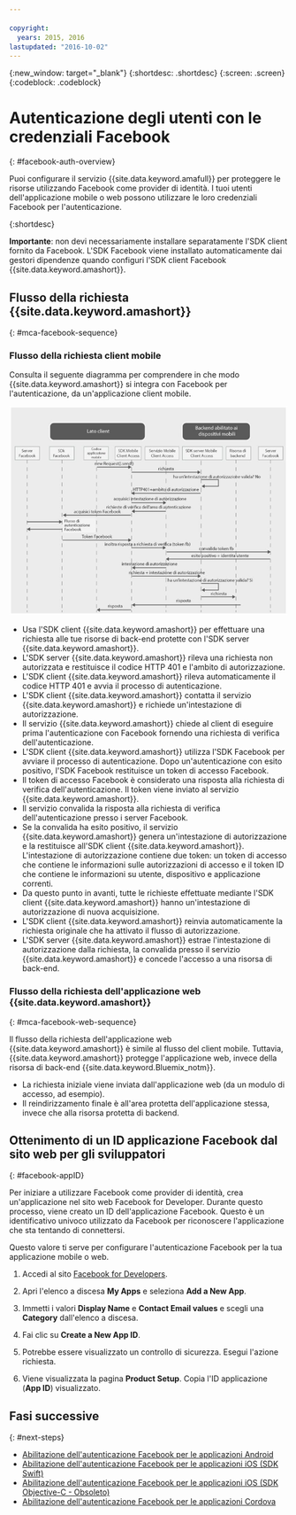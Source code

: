 ```yaml
---

copyright:
  years: 2015, 2016
lastupdated: "2016-10-02"
---
```

{:new_window: target="_blank"}
{:shortdesc: .shortdesc}
{:screen: .screen}
{:codeblock: .codeblock}

# Autenticazione degli utenti con le credenziali Facebook
{: #facebook-auth-overview}



Puoi configurare il servizio {{site.data.keyword.amafull}} per proteggere le risorse utilizzando Facebook come provider di identità. I tuoi utenti dell'applicazione mobile o web possono utilizzare le loro credenziali Facebook per l'autenticazione.

{:shortdesc}

**Importante**: non devi necessariamente installare separatamente l'SDK client fornito da Facebook. L'SDK Facebook viene installato automaticamente dai gestori dipendenze quando configuri l'SDK client Facebook {{site.data.keyword.amashort}}.

## Flusso della richiesta {{site.data.keyword.amashort}}
{: #mca-facebook-sequence}

### Flusso della richiesta client mobile

Consulta il seguente diagramma per comprendere in che modo {{site.data.keyword.amashort}} si integra con Facebook per l'autenticazione, da un'applicazione client mobile.

![Diagramma del flusso della richiesta client mobile](images/mca-sequence-facebook.jpg)

* Usa l'SDK client {{site.data.keyword.amashort}} per effettuare una richiesta alle tue risorse di back-end protette con l'SDK server {{site.data.keyword.amashort}}.
* L'SDK server {{site.data.keyword.amashort}} rileva una richiesta non autorizzata e restituisce il codice HTTP 401 e l'ambito di autorizzazione.
* L'SDK client {{site.data.keyword.amashort}} rileva automaticamente il codice HTTP 401 e avvia il processo di autenticazione.
* L'SDK client {{site.data.keyword.amashort}} contatta il servizio {{site.data.keyword.amashort}} e richiede un'intestazione di autorizzazione.
* Il servizio {{site.data.keyword.amashort}} chiede al client di eseguire prima l'autenticazione con Facebook fornendo una richiesta di verifica dell'autenticazione.
* L'SDK client {{site.data.keyword.amashort}} utilizza l'SDK Facebook per avviare il processo di autenticazione. Dopo un'autenticazione con esito positivo, l'SDK Facebook restituisce un token di accesso Facebook.
* Il token di accesso Facebook è considerato una risposta alla richiesta di verifica dell'autenticazione. Il token viene inviato al servizio {{site.data.keyword.amashort}}.
* Il servizio convalida la risposta alla richiesta di verifica dell'autenticazione presso i server Facebook.
* Se la convalida ha esito positivo, il servizio {{site.data.keyword.amashort}} genera un'intestazione di autorizzazione e la restituisce all'SDK client {{site.data.keyword.amashort}}. L'intestazione di autorizzazione contiene due token: un token di accesso che contiene le informazioni sulle autorizzazioni di accesso e il token ID che contiene le informazioni su utente, dispositivo e applicazione correnti.
* Da questo punto in avanti, tutte le richieste effettuate mediante l'SDK client {{site.data.keyword.amashort}} hanno un'intestazione di autorizzazione di nuova acquisizione.
* L'SDK client {{site.data.keyword.amashort}} reinvia automaticamente la richiesta originale che ha attivato il flusso di autorizzazione.
* L'SDK server {{site.data.keyword.amashort}} estrae l'intestazione di autorizzazione dalla richiesta, la convalida presso il servizio {{site.data.keyword.amashort}} e concede l'accesso a una risorsa di back-end.

### Flusso della richiesta dell'applicazione web {{site.data.keyword.amashort}}
{: #mca-facebook-web-sequence}

Il flusso della richiesta dell'applicazione web {{site.data.keyword.amashort}} è simile al flusso del client mobile. Tuttavia, {{site.data.keyword.amashort}} protegge l'applicazione web, invece della risorsa di back-end {{site.data.keyword.Bluemix_notm}}.

  * La richiesta iniziale viene inviata dall'applicazione web (da un modulo di accesso, ad esempio).
  * Il reindirizzamento finale è all'area protetta dell'applicazione stessa, invece che alla risorsa protetta di backend. 


## Ottenimento di un ID applicazione Facebook dal sito web per gli sviluppatori 
{: #facebook-appID}

Per iniziare a utilizzare Facebook come provider di identità, crea un'applicazione nel sito web Facebook for Developer. Durante questo processo, viene creato un ID dell'applicazione Facebook. Questo è un identificativo univoco utilizzato da Facebook per riconoscere l'applicazione che sta tentando di connettersi. 

Questo valore ti serve per configurare l'autenticazione Facebook per la tua applicazione mobile o web. 

1. Accedi al sito [Facebook for Developers](https://developers.facebook.com).

1. Apri l'elenco a discesa **My Apps** e seleziona **Add a New App**.

1. Immetti i valori **Display Name** e **Contact Email values** e scegli una **Category** dall'elenco a discesa.

1. Fai clic su **Create a New App ID**.

1. Potrebbe essere visualizzato un controllo di sicurezza. Esegui l'azione richiesta.

1. Viene visualizzata la pagina **Product Setup**. Copia l'ID applicazione (**App ID**) visualizzato. 

## Fasi successive
{: #next-steps}

* [Abilitazione dell'autenticazione Facebook per le applicazioni Android](facebook-auth-android.html)
* [Abilitazione dell'autenticazione Facebook per le applicazioni iOS (SDK Swift)](facebook-auth-ios-swift-sdk.html)
* [Abilitazione dell'autenticazione Facebook per le applicazioni iOS (SDK Objective-C - Obsoleto)](facebook-auth-ios.html)
* [Abilitazione dell'autenticazione Facebook per le applicazioni Cordova](facebook-auth-cordova.html)
